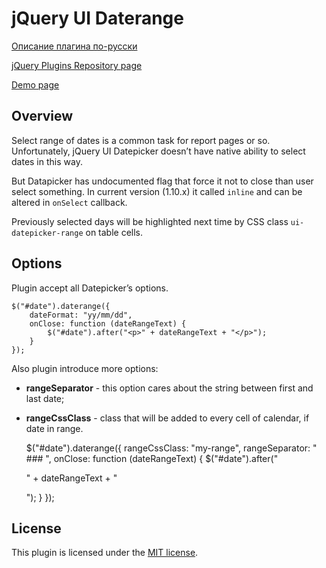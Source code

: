 # jQuery UI Daterange

[Описание плагина по-русски](http://noteskeeper.ru/38/)

[jQuery Plugins Repository page](http://plugins.jquery.com/daterange/)

[Demo page](http://mistakster.github.io/jquery-daterange/)

## Overview

Select range of dates is a common task for report pages or so. Unfortunately,
jQuery UI Datepicker doesn’t have native ability to select dates in this way.

But Datapicker has undocumented flag that force it not to close than user select something.
In current version (1.10.x) it called `inline` and can be altered in `onSelect` callback.

Previously selected days will be highlighted next time by CSS class `ui-datepicker-range`
on table cells.

## Options

Plugin accept all Datepicker’s options.

	$("#date").daterange({
		dateFormat: "yy/mm/dd",
		onClose: function (dateRangeText) {
			$("#date").after("<p>" + dateRangeText + "</p>");
		}
	});

Also plugin introduce more options:

* **rangeSeparator** - this option cares about the string between first and last date;
* **rangeCssClass** - class that will be added to every cell of calendar, if date in range.

	$("#date").daterange({
		rangeCssClass: "my-range",
		rangeSeparator: " ### ",
		onClose: function (dateRangeText) {
			$("#date").after("<p>" + dateRangeText + "</p>");
		}
	});

## License

This plugin is licensed under the [MIT license](http://opensource.org/licenses/MIT).
